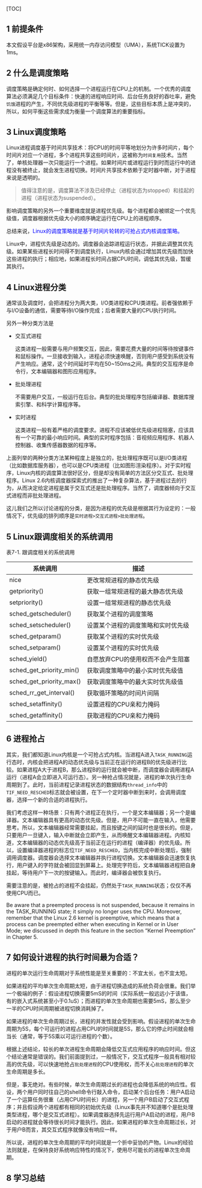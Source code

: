 [TOC]

## 1 前提条件

本文假设平台是x86架构，采用统一内存访问模型（UMA），系统TICK设置为1ms。

## 2 什么是调度策略

调度策略是确定何时、如何选择一个进程运行在CPU上的机制。一个优秀的调度算法必须满足几个目标条件：快速的进程响应时间、后台任务良好的吞吐率，避免`饥饿`进程的产生，不同优先级进程的平衡等等。但是，这些目标本质上是冲突的，所以，如何平衡这些需求成为衡量一个调度算法的重要指标。

## 3 Linux调度策略

Linux进程调度基于时间共享技术：将CPU的时间平等地划分为许多时间片，每个时间片对应一个进程，多个进程共享这些时间片，这被称为`时间复用`技术。当然了，单核处理器一次只能运行一个进程。如果时间片或进程运行到时而运行中的进程没有被终止，就会发生进程切换。时间片共享技术依赖于定时器中断，对于进程来说是透明的。

> 值得注意的是，调度算法不涉及已经停止（进程状态为stopped）和挂起的进程（进程状态为suspended）。

影响调度策略的另外一个重要维度就是进程优先级。每个进程都会被绑定一个优先级值，调度器根据优先级大小的顺序确定运行在CPU上的进程顺序。

总结来说，<font color="blue">Linux的调度策略就是基于时间片轮转的可抢占式内核调度策略。</font>

Linux中，进程优先级是动态的。调度器会追踪进程运行状态，并据此调整其优先级。如果某些进程长时间得不到调度执行，Linux内核会通过增加其优先级而加快这些进程的执行；相应地，如果进程长时间占据CPU时间，调低其优先级，暂缓其执行。

## 4 Linux进程分类

通常谈及调度时，会把进程分为两大类，I/O类进程和CPU类进程。前者强依赖于与I/O设备的通信，需要等待I/O操作完成；后者需要大量的CPU执行时间。

另外一种分类方法是

* 交互式进程

    这类进程一般需要与用户频繁交互，因此，需要花费大量的时间等待按键事件和鼠标操作。一旦接收到输入，进程必须快速唤醒，否则用户感受到系统没有产生响应。通常，这个时间延时平均在50~150ms之间。典型的交互程序是命令行，文本编辑器和图形应用程序。

* 批处理进程

    不需要用户交互，一般运行在后台。典型的批处理程序包括编译器、数据库搜索引擎、和科学计算程序等。

* 实时进程
    
    这类进程一般有着严格的调度要求。进程不应该被低优先级进程阻塞，应该具有一个可靠的最小响应时间。典型的实时程序包括：音视频应用程序、机器人控制器、收集传感器数据的程序等。

上面列举的两种分类方法某种程度上是独立的，批处理程序既可以是I/O类进程（比如数据库服务器），也可以是CPU类进程（比如图形渲染程序）。对于实时程序，Linux内核的调度算法很好区分，但是却没有简单的方法区分交互式、批处理程序。Linux 2.6内核调度器探索式的推出了一种复杂算法，基于进程过去的行为，从而决定给定进程是属于交互式还是批处理程序。当然了，调度器倾向于交互式进程而非批处理进程。

这儿我们之所以讨论进程的分类，是因为进程的优先级是根据其行为设定的：一般情况下，优先级的排列顺序是`实时进程>交互式进程>批处理进程`。

## 5 Linux跟调度相关的系统调用

表7-1. 跟调度相关的系统调用

| 系统调用 | 描述 |
| -------- | ---- |
| nice                      | 更改常规进程的静态优先级 |
| getpriority()             | 获取一组常规进程的最大静态优先级 |
| setpriority()             | 设置一组常规进程的静态优先级 |
| sched_getscheduler()      | 获取某个进程的调度策略 |
| sched_setscheduler()      | 设置某个进程的调度策略和实时优先级 |
| sched_getparam()          | 获取某个进程的实时优先级 |
| sched_setparam()          | 设置某个进程的实时优先级 |
| sched_yield()             | 自愿放弃CPU的使用权而不会产生阻塞 |
| sched_get_priority_min()  | 获取调度策略中的最小实时优先级值 |
| sched_get_priority_max()  | 获取调度策略中的最大实时优先级值 |
| sched_rr_get_interval()   | 获取循环策略的时间片间隔 |
| sched_setaffinity()       | 设置进程的CPU亲和力掩码 |
| sched_getaffinity()       | 获取进程的CPU亲和力掩码 |

## 6 进程抢占

其实，我们都知道Linux内核是一个可抢占式内核。当进程A进入`TASK_RUNNING`运行态时，内核会把进程A的动态优先级与当前正在运行的进程B的优先级进行比较。如果进程A大于进程B，那么进程B的运行就会被中断，而调度器会调用进程A运行（进程A会立即进入可运行态）。另一种抢占情况就是，进程的单次执行生命周期到了。此时，当前进程记录进程状态的数据结构`thread_info`中的`TIF_NEED_RESCHED`标志就会被设置，在下一个定时器中断到来时，会调用调度器，选择一个新的合适的进程执行。

我们考虑这样一种场景：只有两个进程正在执行，一个是文本编辑器；另一个是编译器。文本编辑器具有更高的动态优先级。但是，用户不可能一直在输入，他需要思考。所以，文本编辑器经常需要挂起，而且按键之间的延时也是很长的。但是，只要用户一旦键入，输入中断就会立即产生，从而唤醒文本编辑器进程。内核知道，文本编辑器的动态优先级高于当前正在运行的进程（编译器）的优先级。所以，设置编译器进程的标志位`TIF_NEED_RESCHED`，当内核完成中断处理后，强制调用调度器。调度器会选择文本编辑器并执行进程切换。文本编辑器会迅速恢复执行，用户键入的字符就会被回显到屏幕上。处理完字符后，文本编辑器进程把自身挂起，等待用户下一次的按键输入。而此时，编译器会被恢复执行。

需要注意的是，被抢占的进程不会挂起，仍然处于`TASK_RUNNING`状态；仅仅不再使用CPU而已。

Be aware that a preempted process is not suspended, because it remains in the TASK_RUNNING state; it simply no longer uses the CPU. Moreover, remember that the Linux 2.6 kernel is preemptive, which means that a process can be preempted either when executing in Kernel or in User Mode; we discussed in depth this feature in the section “Kernel Preemption” in Chapter 5.

## 7 如何设计进程的执行时间最为合适？

进程的单次运行生命周期对于系统性能是至关重要的：不宜太长，也不宜太短。

如果进程的平均单次生命周期太短，由于进程切换造成的系统负荷会很重。我们举一个极端的例子：假设进程切换需要5mS的时间（实际系统一般远远小于该值，有的嵌入式系统甚至小于0.1uS）；而进程的单次生命周期也需要5mS，那么至少一半的CPU时间周期被进程切换消耗掉了。

如果进程的单次生命周期过长，进程的并发性就会受到影响。假设进程的单次生命周期为5S，每个可运行的进程占用CPU的时间就是5S，那么它的停止时间就会相当长（通常，等于5S乘以可运行进程的个数）。

根据上述结论，较长的单次进程生命周期会降低交互式应用程序的响应时间。但这个结论通常是错误的。我们前面提到过，一般情况下，交互式程序一般具有相对较高的优先级，可以快速地抢占`批处理进程`的CPU使用权，而不关心`批处理进程`的单次生命周期是多长。

但是，事无绝对。有些时候，单次生命周期过长的进程也会降低系统的响应性。假设，两个用户同时往自己的shell命令行敲入命令，启动某个后台任务：用户A启动了一个运算任务很重（占用CPU时间长）的进程，另一个用户B启动了交互式程序；并且假设两个进程都有相同的初始优先级（Linux事先并不知道哪个是批处理类型进程，哪个是交互式进程）。如果调度器选择先运行用户A启动的进程，用户B启动的进程就会等待很长时间才能执行。因此，如果进程的单次生命周期过长，对于用户B而言，其交互式程序就像没有响应一样。

所以说，进程的单次生命周期的平均时间就是一个折中妥协的产物。Linux的经验法则就是，在保持良好系统响应特性的情况下，使用尽可能长的进程单次生命周期。

## 8 学习总结

